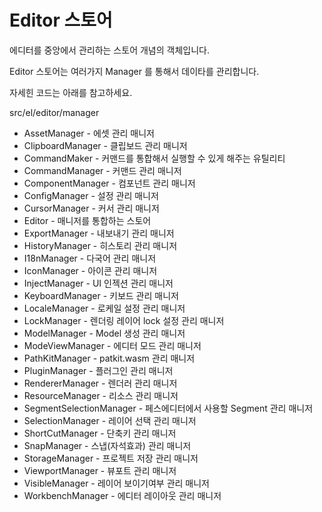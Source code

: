 # Editor 스토어 

에디터를 중앙에서 관리하는 스토어 개념의 객체입니다. 

Editor 스토어는 여러가지 Manager 를 통해서 데이타를 관리합니다. 

자세힌 코드는 아래를 참고하세요. 

src/el/editor/manager

* AssetManager - 에셋 관리 매니저 
* ClipboardManager - 클립보드 관리 매니저 
* CommandMaker - 커맨드를 통합해서 실행할 수 있게 해주는 유틸리티 
* CommandManager - 커맨드 관리 매니저 
* ComponentManager - 컴포넌트 관리 매니저 
* ConfigManager - 설정 관리 매니저 
* CursorManager - 커서 관리 매니저 
* Editor - 매니저를 통합하는 스토어 
* ExportManager - 내보내기 관리 매니저 
* HistoryManager - 히스토리 관리 매니저 
* I18nManager - 다국어 관리 매니저 
* IconManager - 아이콘 관리 매니저 
* InjectManager - UI 인젝션 관리 매니저 
* KeyboardManager - 키보드 관리 매니저 
* LocaleManager - 로케일 설정 관리 매니저 
* LockManager - 렌더링 레이어 lock 설정 관리 매니저 
* ModelManager - Model 생성 관리 매니저 
* ModeViewManager - 에디터 모드 관리 매니저 
* PathKitManager - patkit.wasm 관리 매니저 
* PluginManager - 플러그인 관리 매니저 
* RendererManager - 렌더러 관리 매니저 
* ResourceManager - 리소스 관리 매니저 
* SegmentSelectionManager - 페스에디터에서 사용할 Segment 관리 매니저 
* SelectionManager - 레이어 선택 관리 매니저 
* ShortCutManager - 단축키 관리 매니저 
* SnapManager - 스냅(자석효과) 관리 매니저 
* StorageManager - 프로젝트 저장 관리 매니저 
* ViewportManager - 뷰포트 관리 매니저 
* VisibleManager - 레이어 보이기여부 관리 매니저 
* WorkbenchManager - 에디터 레이아웃 관리 매니저 